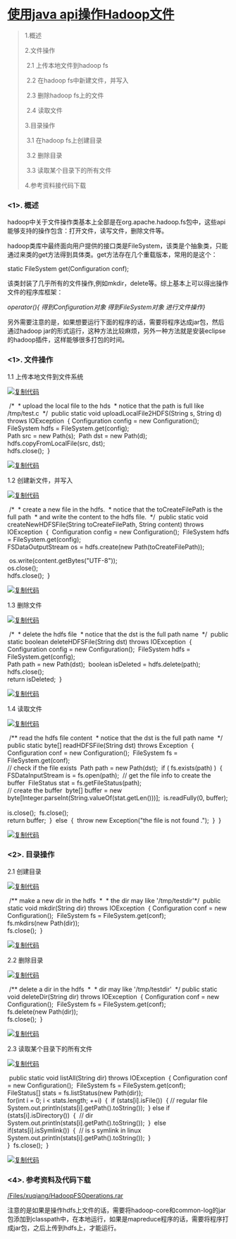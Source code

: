 # [使用java  api操作Hadoop文件](http://www.cnblogs.com/xuqiang/archive/2011/06/03/2042526.html) 



> 1.概述 
>
> 2.文件操作
>
> ​	2.1  上传本地文件到hadoop  fs
>
> ​	2.2  在hadoop fs中新建文件，并写入
>
> ​	2.3  删除hadoop fs上的文件
>
> ​	2.4  读取文件
>
> 3.目录操作
>
> ​	3.1  在hadoop fs上创建目录
>
> ​	3.2  删除目录
>
> ​	3.3  读取某个目录下的所有文件 
>
> 4.参考资料接代码下载 

### **<1>. 概述** 

hadoop中关于文件操作类基本上全部是在org.apache.hadoop.fs包中，这些api能够支持的操作包含：打开文件，读写文件，删除文件等。

hadoop类库中最终面向用户提供的接口类是FileSystem，该类是个抽象类，只能通过来类的get方法得到具体类。get方法存在几个重载版本，常用的是这个：

static FileSystem get(Configuration conf); 

该类封装了几乎所有的文件操作,例如mkdir，delete等。综上基本上可以得出操作文件的程序库框架：

*operator(){	得到Configuration对象	得到FileSystem对象	进行文件操作}* 

另外需要注意的是，如果想要运行下面的程序的话，需要将程序达成jar包，然后通过hadoop  jar的形式运行，这种方法比较麻烦，另外一种方法就是安装eclipse的hadoop插件，这样能够很多打包的时间。

### **<1>. 文件操作** 

1.1 上传本地文件到文件系统

 

[![复制代码](https://common.cnblogs.com/images/copycode.gif)](javascript:void(0);)

​     /*
​      \* upload the local file to the hds 
​      \* notice that the path is full like /tmp/test.c
​      */
​     public static void uploadLocalFile2HDFS(String s, String d) 
​         throws IOException
​     {
​         Configuration config = new Configuration();
​         FileSystem hdfs = FileSystem.get(config);
​         
​         Path src = new Path(s);
​         Path dst = new Path(d);
​         
​         hdfs.copyFromLocalFile(src, dst);
​         
​         hdfs.close();
​     }

[![复制代码](https://common.cnblogs.com/images/copycode.gif)](javascript:void(0);)

 

1.2 创建新文件，并写入

[![复制代码](https://common.cnblogs.com/images/copycode.gif)](javascript:void(0);)

​     /*
​      \* create a new file in the hdfs.
​     \* notice that the toCreateFilePath is the full path
​     \* and write the content to the hdfs file.
​     */
​     public static void createNewHDFSFile(String toCreateFilePath, String content) throws IOException
​     {
​         Configuration config = new Configuration();
​         FileSystem hdfs = FileSystem.get(config);
​         
​         FSDataOutputStream os = hdfs.create(new Path(toCreateFilePath));

​         os.write(content.getBytes("UTF-8"));
​         
​         os.close();
​         
​         hdfs.close();
​     }

[![复制代码](https://common.cnblogs.com/images/copycode.gif)](javascript:void(0);)

1.3 删除文件

[![复制代码](https://common.cnblogs.com/images/copycode.gif)](javascript:void(0);)

​    /*
​     \* delete the hdfs file 
​      \* notice that the dst is the full path name
​      */
​     public static boolean deleteHDFSFile(String dst) throws IOException
​     {
​         Configuration config = new Configuration();
​         FileSystem hdfs = FileSystem.get(config);
​         
​         Path path = new Path(dst);
​         boolean isDeleted = hdfs.delete(path);
​         
​         hdfs.close();
​         
​         return isDeleted;
​     }
​     

[![复制代码](https://common.cnblogs.com/images/copycode.gif)](javascript:void(0);)

1.4  读取文件

[![复制代码](https://common.cnblogs.com/images/copycode.gif)](javascript:void(0);)

​     /** read the hdfs file content
​     \* notice that the dst is the full path name
​     */
​     public static byte[] readHDFSFile(String dst) throws Exception
​     {
​         Configuration conf = new Configuration();
​         FileSystem fs = FileSystem.get(conf);
​         
​         // check if the file exists
​        Path path = new Path(dst);
​         if ( fs.exists(path) )
​         {
​             FSDataInputStream is = fs.open(path);
​             // get the file info to create the buffer
​            FileStatus stat = fs.getFileStatus(path);
​             
​             // create the buffer
​            byte[] buffer = new byte[Integer.parseInt(String.valueOf(stat.getLen()))];
​             is.readFully(0, buffer);
​             
​             is.close();
​             fs.close();
​             
​             return buffer;
​         }
​         else
​         {
​             throw new Exception("the file is not found .");
​         }
​     }

[![复制代码](https://common.cnblogs.com/images/copycode.gif)](javascript:void(0);)

### **<2>. 目录操作**

2.1 创建目录

[![复制代码](https://common.cnblogs.com/images/copycode.gif)](javascript:void(0);)

​      /** make a new dir in the hdfs
​     \* 
​     \* the dir may like '/tmp/testdir'
​     */
​     public static void mkdir(String dir) throws IOException
​     {
​         Configuration conf =  new Configuration();
​         FileSystem fs = FileSystem.get(conf);
​         
​         fs.mkdirs(new Path(dir));
​         
​         fs.close();
​     }

[![复制代码](https://common.cnblogs.com/images/copycode.gif)](javascript:void(0);)

2.2 删除目录    

[![复制代码](https://common.cnblogs.com/images/copycode.gif)](javascript:void(0);)

​      /** delete a dir in the hdfs
​      \* 
​      \* dir may like '/tmp/testdir'
​      */
​     public static void deleteDir(String dir) throws IOException
​     {
​         Configuration conf = new Configuration();
​         FileSystem fs = FileSystem.get(conf);
​         
​         fs.delete(new Path(dir));
​         
​         fs.close();
​     }

[![复制代码](https://common.cnblogs.com/images/copycode.gif)](javascript:void(0);)

2.3 读取某个目录下的所有文件 

[![复制代码](https://common.cnblogs.com/images/copycode.gif)](javascript:void(0);)

​    public static void listAll(String dir) throws IOException
​     {
​         Configuration conf = new Configuration();
​         FileSystem fs = FileSystem.get(conf);
​         
​         FileStatus[] stats = fs.listStatus(new Path(dir));
​         
​         for(int i = 0; i < stats.length; ++i)
​         {
​             if (stats[i].isFile())
​             {
​                 // regular file
​                System.out.println(stats[i].getPath().toString());
​             }
​             else if (stats[i].isDirectory())
​             {
​                 // dir
​                System.out.println(stats[i].getPath().toString());
​             }
​             else if(stats[i].isSymlink())
​             {
​                 // is s symlink in linux
​                System.out.println(stats[i].getPath().toString());
​             }
​                  
​         }
​         fs.close();
​     }

[![复制代码](https://common.cnblogs.com/images/copycode.gif)](javascript:void(0);)

### **<4>. 参考资料及代码下载** 

[/Files/xuqiang/HadoopFSOperations.rar](http://files.cnblogs.com/xuqiang/HadoopFSOperations.rar)

注意的是如果是操作hdfs上文件的话，需要将hadoop-core和common-log的jar包添加到classpath中，在本地运行，如果是mapreduce程序的话，需要将程序打成jar包，之后上传到hdfs上，才能运行。 